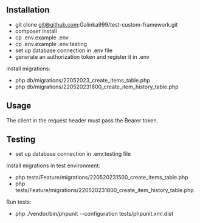 ## Installation

- git clone git@github.com:Galinka999/test-custom-framework.git
- composer install
- cp .env.example .env
- cp .env.example .env.testing
- set up database connection in .env file
- generate an authorization token and register it in .env

install migrations:
- php db/migrations/22052023_create_items_table.php
- php db/migrations/220520231800_create_item_history_table.php

## Usage

The client in the request header must pass the Bearer token.

## Testing

- set up database connection in .env.testing file

Install migrations in test environment:
- php tests/Feature/migrations/220520231500_create_items_table.php
- php tests/Feature/migrations/220520231800_create_item_history_table.php

Run tests:
- php ./vendor/bin/phpunit --configuration tests/phpunit.xml.dist